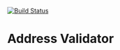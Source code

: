 [![Build Status](https://travis-ci.org/thisarattr/address-validator.svg?branch=master)](https://travis-ci.org/thisarattr/address-validator)

# Address Validator
